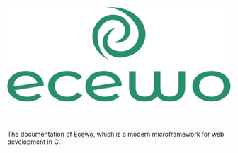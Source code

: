 <div align="center">
    <a href="https://ecewo.vercel.app">
        <img src="https://raw.githubusercontent.com/savashn/ecewo-docs/main/public/ecewologo.svg" />
    </a>
</div>

<br /><br />

The documentation of [Ecewo](https://github.com/savashn/ecewo), which is a modern microframework for web development in C.
